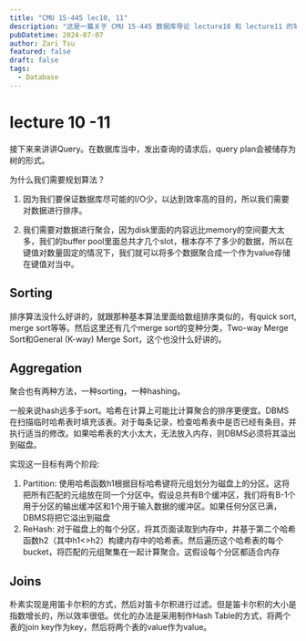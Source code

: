 ```yaml
---
title: "CMU 15-445 lec10, 11"
description: "这是一篇关于 CMU 15-445 数据库导论 lecture10 和 lecture11 的笔记，主要讲讲里面的DBMS需要的算法。"
pubDatetime: 2024-07-07
author: Zari Tsu
featured: false
draft: false
tags:
  - Database
---
```


# lecture 10 -11

接下来来讲讲Query。在数据库当中，发出查询的请求后，query plan会被储存为树的形式。

为什么我们需要规划算法？

1. 因为我们要保证数据库尽可能的I/O少，以达到效率高的目的，所以我们需要对数据进行排序。

2. 我们需要对数据进行聚合，因为disk里面的内容远比memory的空间要大太多，我们的buffer pool里面总共才几个slot，根本存不了多少的数据，所以在键值对数量固定的情况下，我们就可以将多个数据聚合成一个作为value存储在键值对当中。

## Sorting

排序算法没什么好讲的，就跟那种基本算法里面给数组排序类似的，有quick sort, merge sort等等。然后这里还有几个merge sort的变种分类，Two-way Merge Sort和General (K-way) Merge Sort，这个也没什么好讲的。

## Aggregation

聚合也有两种方法，一种sorting，一种hashing。

一般来说hash远多于sort。哈希在计算上可能比计算聚合的排序更便宜。DBMS在扫描临时哈希表时填充该表。对于每条记录，检查哈希表中是否已经有条目，并执行适当的修改。如果哈希表的大小太大，无法放入内存，则DBMS必须将其溢出到磁盘。

实现这一目标有两个阶段: 

1. Partition: 使用哈希函数h1根据目标哈希键将元组划分为磁盘上的分区。这将把所有匹配的元组放在同一个分区中。假设总共有B个缓冲区，我们将有B-1个用于分区的输出缓冲区和1个用于输入数据的缓冲区。如果任何分区已满，DBMS将把它溢出到磁盘
2. ReHash: 对于磁盘上的每个分区，将其页面读取到内存中，并基于第二个哈希函数h2（其中h1<>h2）构建内存中的哈希表。然后遍历这个哈希表的每个bucket，将匹配的元组聚集在一起计算聚合。这假设每个分区都适合内存

## Joins

朴素实现是用笛卡尔积的方式，然后对笛卡尔积进行过滤。但是笛卡尔积的大小是指数增长的，所以效率很低。优化的办法是采用制作Hash Table的方式，将两个表的join key作为key，然后将两个表的value作为value。
